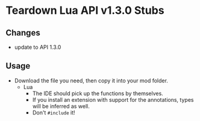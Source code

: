 # Teardown Lua API v1.3.0 Stubs

## Changes
- update to API 1.3.0

## Usage
- Download the file you need, then copy it into your mod folder.
    - Lua
        - The IDE should pick up the functions by themselves.
        - If you install an extension with support for the annotations, types will be inferred as well.
        - Don't `#include` it!
